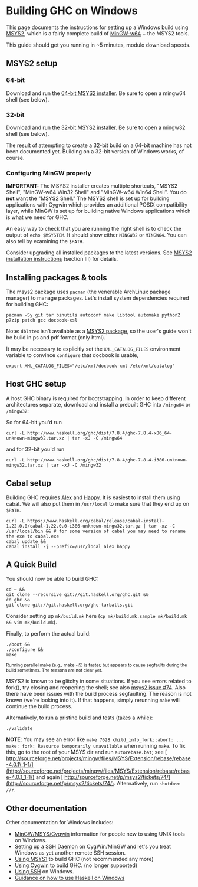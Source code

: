 # Building GHC on Windows



This page documents the instructions for setting up a Windows build using [
MSYS2](http://sourceforge.net/projects/msys2/), which is a fairly complete build of [
MinGW-w64](http://mingw-w64.org/) + the MSYS2 tools.



This guide should get you running in \~5 minutes, modulo download speeds.


## MSYS2 setup


### 64-bit



Download and run the [
64-bit MSYS2 installer](http://sourceforge.net/projects/msys2/files/latest/download). Be sure to open a mingw64 shell (see below).


### 32-bit



Download and run the [
32-bit MSYS2 installer](http://sourceforge.net/projects/msys2/files/Base/i686/). Be sure to open a mingw32 shell (see below).



The result of attempting to create a 32-bit build on a 64-bit machine has not been documented yet. Building on a 32-bit version of Windows works, of course.


### Configuring MinGW properly



**IMPORTANT:** The MSYS2 installer creates multiple shortcuts, "MSYS2 Shell", "MinGW-w64 Win32 Shell" and "MinGW-w64 Win64 Shell". You do **not** want the "MSYS2 Shell." The MSYS2 shell is set up for building applications with Cygwin which provides an additional POSIX compatibility layer, while MinGW is set up for building native Windows applications which is what we need for GHC. 



An easy way to check that you are running the right shell is to check the output of `echo $MSYSTEM`. It should show either `MINGW32` or `MINGW64`. You can also tell by examining the `$PATH`.



Consider upgrading all installed packages to the latest versions. See [
MSYS2 installation instructions](http://sourceforge.net/p/msys2/wiki/MSYS2%20installation/) (section III) for details.


## Installing packages & tools



The msys2 package uses `pacman` (the venerable ArchLinux package manager) to manage packages. Let's install system dependencies required for building GHC:


```wiki
pacman -Sy git tar binutils autoconf make libtool automake python2 p7zip patch gcc docbook-xsl
```


Note: `dblatex` isn't available as a [
MSYS2 package](https://github.com/Alexpux/MSYS2-packages), so the user's guide won't be build in ps and pdf format (only html).



It may be necessary to explicitly set the `XML_CATALOG_FILES` environment variable to convince `configure` that docbook is usable,


```wiki
export XML_CATALOG_FILES="/etc/xml/docbook-xml /etc/xml/catalog"
```

## Host GHC setup



A host GHC binary is required for bootstrapping. In order to keep different architectures separate, download and install a prebuilt GHC into `/mingw64` or `/mingw32`:



So for 64-bit you'd run


```wiki
curl -L http://www.haskell.org/ghc/dist/7.8.4/ghc-7.8.4-x86_64-unknown-mingw32.tar.xz | tar -xJ -C /mingw64
```


and for 32-bit you'd run


```wiki
curl -L http://www.haskell.org/ghc/dist/7.8.4/ghc-7.8.4-i386-unknown-mingw32.tar.xz | tar -xJ -C /mingw32
```

## Cabal setup



Building GHC requires [ Alex](http://www.haskell.org/alex/) and [
Happy](http://www.haskell.org/happy/). It is easiest to install them using cabal. We will also put them in `/usr/local` to make sure that they end up on `$PATH`.


```wiki
curl -L https://www.haskell.org/cabal/release/cabal-install-1.22.0.0/cabal-1.22.0.0-i386-unknown-mingw32.tar.gz | tar -xz -C /usr/local/bin && # for some version of cabal you may need to rename the exe to cabal.exe
cabal update &&
cabal install -j --prefix=/usr/local alex happy
```

## A Quick Build



You should now be able to build GHC:


```wiki
cd ~ &&
git clone --recursive git://git.haskell.org/ghc.git &&
cd ghc &&
git clone git://git.haskell.org/ghc-tarballs.git
```


Consider setting up `mk/build.mk` here (`cp mk/build.mk.sample mk/build.mk && vim mk/build.mk`).



Finally, to perform the actual build:


```wiki
./boot &&
./configure &&
make
```


<sub>Running parallel make (e.g., make -j5) is faster, but appears to cause segfaults during the build sometimes. The reasons are not clear yet.</sub>



MSYS2 is known to be glitchy in some situations. If you see errors related to fork(), try closing and reopening the shell; see also [
msys2 issue \#74](http://sourceforge.net/p/msys2/tickets/74/). Also there have been issues with the build process segfaulting. The reason is not known (we're looking into it). If that happens, simply rerunning `make` will continue the build process.



Alternatively, to run a pristine build and tests (takes a while):


```wiki
./validate
```


**NOTE**: You may see an error like `make 7628 child_info_fork::abort: ... make: fork: Resource temporarily unavailable` when running `make`. To fix this, go to the root of your MSYS dir and run `autorebase.bat`; see [
http://sourceforge.net/projects/mingw/files/MSYS/Extension/rebase/rebase-4.0.1\_1-1/](http://sourceforge.net/projects/mingw/files/MSYS/Extension/rebase/rebase-4.0.1_1-1/) and again [
http://sourceforge.net/p/msys2/tickets/74/](http://sourceforge.net/p/msys2/tickets/74/). Alternatively, run `shutdown //r`.


## Other documentation



Other documentation for Windows includes:


- [MinGW/MSYS/Cygwin](building/platforms/windows) information for people new to using UNIX tools on Windows.
- [Setting up a SSH Daemon](building/windows/sshd) on CygWin/MinGW and let's you treat Windows as yet another remote SSH session.
- [Using MSYS1](building/preparation/windows/msy-s1) to build GHC (not recommended any more)
- [Using Cygwin](building/windows/cygwin) to build GHC. (no longer supported)
- [Using SSH](building/windows/ssh) on Windows.
- [
  Guidance on how to use Haskell on Windows](http://www.haskell.org/haskellwiki/Windows)
